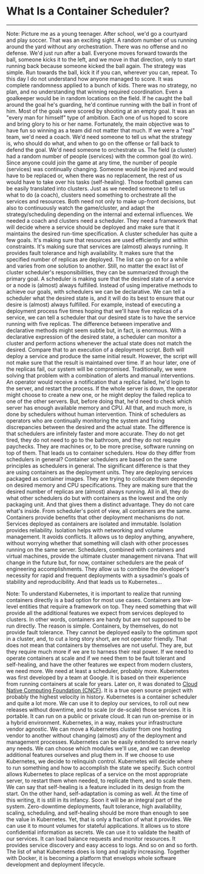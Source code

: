 <!-- .slide: data-background="../img/background/why.jpg" -->
# What Is a Container Scheduler?

---


<!-- .slide: data-background="../img/background/kids-soccer.jpeg" -->

Note:
Picture me as a young teenager. After school, we'd go a courtyard and play soccer. That was an exciting sight. A random number of us running around the yard without any orchestration. There was no offense and no defense. We'd just run after a ball. Everyone moves forward towards the ball, someone kicks it to the left, and we move in that direction, only to start running back because someone kicked the ball again. The strategy was simple. Run towards the ball, kick it if you can, wherever you can, repeat. To this day I do not understand how anyone managed to score. It was complete randomness applied to a bunch of kids. There was no strategy, no plan, and no understanding that winning required coordination. Even a goalkeeper would be in random locations on the field. If he caught the ball around the goal he's guarding, he'd continue running with the ball in front of him. Most of the goals were scored by shooting at an empty goal. It was an "every man for himself" type of ambition. Each one of us hoped to score and bring glory to his or her name. Fortunately, the main objective was to have fun so winning as a team did not matter that much. If we were a "real" team, we'd need a coach. We'd need someone to tell us what the strategy is, who should do what, and when to go on the offense or fall back to defend the goal. We'd need someone to orchestrate us. The field (a cluster) had a random number of people (services) with the common goal (to win). Since anyone could join the game at any time, the number of people (services) was continually changing. Someone would be injured and would have to be replaced or, when there was no replacement, the rest of us would have to take over his tasks (self-healing). Those football games can be easily translated into clusters. Just as we needed someone to tell us what to do (a coach), clusters need something to orchestrate all the services and resources. Both need not only to make up-front decisions, but also to continuously watch the game/cluster, and adapt the strategy/scheduling depending on the internal and external influences. We needed a coach and clusters need a scheduler. They need a framework that will decide where a service should be deployed and make sure that it maintains the desired run-time specification.
A cluster scheduler has quite a few goals. It's making sure that resources are used efficiently and within constraints. It's making sure that services are (almost) always running. It provides fault tolerance and high availability. It makes sure that the specified number of replicas are deployed. The list can go on for a while and varies from one solution to another. Still, no matter the exact list of cluster scheduler's responsibilities, they can be summarized through the primary goal. A scheduler is making sure that the desired state of a service or a node is (almost) always fulfilled. Instead of using imperative methods to achieve our goals, with schedulers we can be declarative. We can tell a scheduler what the desired state is, and it will do its best to ensure that our desire is (almost) always fulfilled. For example, instead of executing a deployment process five times hoping that we'll have five replicas of a service, we can tell a scheduler that our desired state is to have the service running with five replicas.
The difference between imperative and declarative methods might seem subtle but, in fact, is enormous. With a declarative expression of the desired state, a scheduler can monitor a cluster and perform actions whenever the actual state does not match the desired. Compare that to an execution of a deployment script. Both will deploy a service and produce the same initial result. However, the script will not make sure that the result is maintained over time. If an hour later, one of the replicas fail, our system will be compromised. Traditionally, we were solving that problem with a combination of alerts and manual interventions. An operator would receive a notification that a replica failed, he'd login to the server, and restart the process. If the whole server is down, the operator might choose to create a new one, or he might deploy the failed replica to one of the other servers. But, before doing that, he'd need to check which server has enough available memory and CPU. All that, and much more, is done by schedulers without human intervention. Think of schedulers as operators who are continually monitoring the system and fixing discrepancies between the desired and the actual state. The difference is that schedulers are infinitely faster and more accurate. They do not get tired, they do not need to go to the bathroom, and they do not require paychecks. They are machines or, to be more precise, software running on top of them.
That leads us to container schedulers. How do they differ from schedulers in general?
Container schedulers are based on the same principles as schedulers in general. The significant difference is that they are using containers as the deployment units. They are deploying services packaged as container images. They are trying to collocate them depending on desired memory and CPU specifications. They are making sure that the desired number of replicas are (almost) always running. All in all, they do what other schedulers do but with containers as the lowest and the only packaging unit. And that gives them a distinct advantage. They do not care what's inside. From scheduler's point of view, all containers are the same.
Containers provide benefits that other deployment mechanisms do not. Services deployed as containers are isolated and immutable. Isolation provides reliability. Isolation helps with networking and volume management. It avoids conflicts. It allows us to deploy anything, anywhere, without worrying whether that something will clash with other processes running on the same server. Schedulers, combined with containers and virtual machines, provide the ultimate cluster management nirvana. That will change in the future but, for now, container schedulers are the peak of engineering accomplishments. They allow us to combine the developer's necessity for rapid and frequent deployments with a sysadmin's goals of stability and reproducibility. And that leads us to Kubernetes...


<!-- .slide: data-background="../img/products/kubernetes.png" data-background-size="contain" -->


<!-- .slide: data-background="../img/background/coach.jpeg" -->

Note:
To understand Kubernetes, it is important to realize that running containers directly is a bad option for most use cases. Containers are low-level entities that require a framework on top. They need something that will provide all the additional features we expect from services deployed to clusters. In other words, containers are handy but are not supposed to be run directly. The reason is simple. Containers, by themselves, do not provide fault tolerance. They cannot be deployed easily to the optimum spot in a cluster, and, to cut a long story short, are not operator friendly. That does not mean that containers by themselves are not useful. They are, but they require much more if we are to harness their real power. If we need to operate containers at scale and if we need them to be fault tolerant and self-healing, and have the other features we expect from modern clusters, we need more. We need at least a scheduler, probably more.
Kubernetes was first developed by a team at Google. It is based on their experience from running containers at scale for years. Later on, it was donated to [Cloud Native Computing Foundation (CNCF)](https://www.cncf.io/). It is a true open source project with probably the highest velocity in history.
Kubernetes is a container scheduler and quite a lot more. We can use it to deploy our services, to roll out new releases without downtime, and to scale (or de-scale) those services. It is portable. It can run on a public or private cloud. It can run on-premise or in a hybrid environment. Kubernetes, in a way, makes your infrastructure vendor agnostic. We can move a Kubernetes cluster from one hosting vendor to another without changing (almost) any of the deployment and management processes. Kubernetes can be easily extended to serve nearly any needs. We can choose which modules we'll use, and we can develop additional features ourselves and plug them in.
If we choose to use Kubernetes, we decide to relinquish control. Kubernetes will decide where to run something and how to accomplish the state we specify. Such control allows Kubernetes to place replicas of a service on the most appropriate server, to restart them when needed, to replicate them, and to scale them. We can say that self-healing is a feature included in its design from the start. On the other hand, self-adaptation is coming as well. At the time of this writing, it is still in its infancy. Soon it will be an integral part of the system.
Zero-downtime deployments, fault tolerance, high availability, scaling, scheduling, and self-healing should be more than enough to see the value in Kubernetes. Yet, that is only a fraction of what it provides. We can use it to mount volumes for stateful applications. It allows us to store confidential information as secrets. We can use it to validate the health of our services. It can load balance requests and monitor resources. It provides service discovery and easy access to logs. And so on and so forth. The list of what Kubernetes does is long and rapidly increasing. Together with Docker, it is becoming a platform that envelops whole software development and deployment lifecycle.
